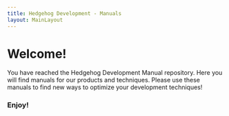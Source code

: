 ```yaml
---
title: Hedgehog Development - Manuals
layout: MainLayout
---
```

# Welcome!

You have reached the Hedgehog Development Manual repository. Here you will find manuals for our products and techniques. Please use these manuals to find new ways to optimize your development techniques!

### Enjoy!



